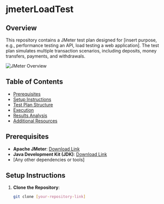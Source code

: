 # jmeterLoadTest

## Overview

This repository contains a JMeter test plan designed for [insert purpose, e.g., performance testing an API, load testing a web application]. The test plan simulates multiple transaction scenarios, including deposits, money transfers, payments, and withdrawals.

![JMeter Overview]([C:\Users\User\OneDrive\Desktop](https://drive.google.com/file/d/1_sYCLc7_0ix9HelXbUuwLd7ZT3Uh13FW/view?usp=sharing))

## Table of Contents

- [Prerequisites](#prerequisites)
- [Setup Instructions](#setup-instructions)
- [Test Plan Structure](#test-plan-structure)
- [Execution](#execution)
- [Results Analysis](#results-analysis)
- [Additional Resources](#additional-resources)

## Prerequisites

- **Apache JMeter**: [Download Link](https://jmeter.apache.org/download_jmeter.cgi)
- **Java Development Kit (JDK)**: [Download Link](https://www.oracle.com/java/technologies/javase-jdk11-downloads.html)
- [Any other dependencies or tools]

## Setup Instructions

1. **Clone the Repository**:
   ```bash
   git clone [your-repository-link]
